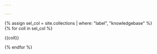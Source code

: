 ```yaml
---

---
```

<div>
  {% assign sel_col = site.collections | where: "label", "knowledgebase" %}
  {% for coll in sel_col %}
    <p>{{coll}}</p>
  {% endfor %}
</div>
<!-- 
label
directory
output
docs
relative_directory
files -->